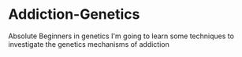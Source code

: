 # Addiction-Genetics
Absolute Beginners  in genetics
I'm going to learn some techniques to investigate the genetics mechanisms of addiction
